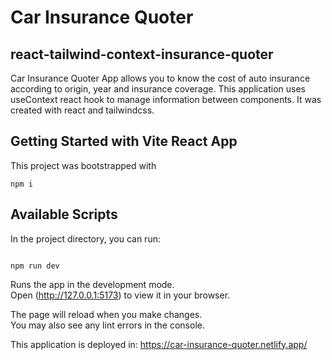 # Car Insurance Quoter

## react-tailwind-context-insurance-quoter

Car Insurance Quoter App allows you to know the cost of auto insurance according to origin, year and insurance coverage. This application uses useContext react hook to manage information between components.
It was created with react and tailwindcss.

## Getting Started with Vite React App

This project was bootstrapped with

```
npm i

```

## Available Scripts

In the project directory, you can run:

```

npm run dev

```

Runs the app in the development mode.\
Open (http://127.0.0.1:5173) to view it in your browser.

The page will reload when you make changes.\
You may also see any lint errors in the console.

This application is deployed in: https://car-insurance-quoter.netlify.app/

```

```
